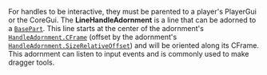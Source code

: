 For handles to be interactive, they must be parented to a player's PlayerGui
or the CoreGui. The **LineHandleAdornment** is a line that can be adorned to a
[`BasePart`](https://create.roblox.com/docs/reference/engine/classes/BasePart). This line starts at the center of the adornment's
[`HandleAdornment.CFrame`](https://create.roblox.com/docs/reference/engine/classes/HandleAdornment#CFrame) (offset by the adornment's
[`HandleAdornment.SizeRelativeOffset`](https://create.roblox.com/docs/reference/engine/classes/HandleAdornment#SizeRelativeOffset)) and will be oriented along its
CFrame. This adornment can listen to input events and is commonly used to make
dragger tools.
